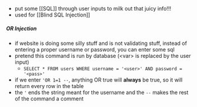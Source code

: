 - put some [[SQL]] through user inputs to milk out that juicy info!!!
- used for [[Blind SQL Injection]]

##### OR Injection
- if website is doing some silly stuff and is not validating stuff, instead of entering a proper username or password, you can enter some sql
- pretend this command is run by database (\<var> is replaced by the user input)
	- `SELECT * FROM users WHERE username = '<user>' AND password = '<pass>'`
- if we enter `'OR 1=1 --`, anything OR true will **always** be true, so it will return every row in the table
- the `'` ends the string meant for the username and the `--` makes the rest of the command a comment
